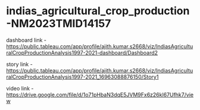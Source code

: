 # indias_agricultural_crop_production-NM2023TMID14157

dashboard link -https://public.tableau.com/app/profile/ajith.kumar.s2668/viz/IndiasAgriculturalCropProductionAnalysis1997-2021-dashboard/Dashboard2

story link -https://public.tableau.com/app/profile/ajith.kumar.s2668/viz/IndiasAgriculturalCropProductionAnalysis1997-2021_16963088876150/Story1

video link - https://drive.google.com/file/d/1o71pHbaN3dqE5JVM9Fx6z26kl67Ufhk7/view
